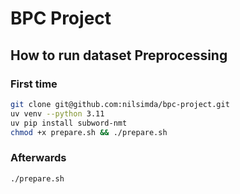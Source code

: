 # BPC Project

## How to run dataset Preprocessing


### First time

```bash
git clone git@github.com:nilsimda/bpc-project.git
uv venv --python 3.11
uv pip install subword-nmt
chmod +x prepare.sh && ./prepare.sh
```

### Afterwards

```bash
./prepare.sh
```
